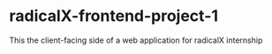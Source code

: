 # radicalX-frontend-project-1
This the client-facing side of a web application for radicalX internship
